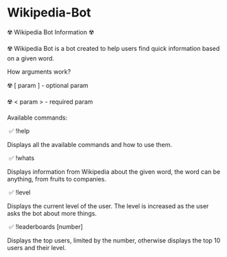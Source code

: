 # Wikipedia-Bot
:radioactive: Wikipedia Bot Information :radioactive:

:radioactive: Wikipedia Bot is a bot created to help users find quick information based on a given word.

How arguments work?

:radioactive: [ param ] - optional param

:radioactive: < param > - required param

Available commands:


‎
:white_check_mark: !help 

Displays all the available commands and how to use them.
‎


‎
:white_check_mark: !whats <word>
  
Displays information from Wikipedia about the given word, the word can be anything, from fruits to companies.
‎
  
‎
:white_check_mark: !level
  
Displays the current level of the user. The level is increased as the user asks the bot about more things.
‎
  
‎
:white_check_mark: !leaderboards [number]
  
Displays the top users, limited by the number, otherwise displays the top 10 users and their level.
